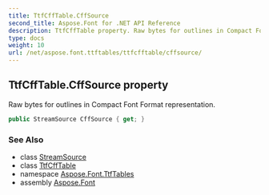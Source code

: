 ```yaml
---
title: TtfCffTable.CffSource
second_title: Aspose.Font for .NET API Reference
description: TtfCffTable property. Raw bytes for outlines in Compact Font Format representation
type: docs
weight: 10
url: /net/aspose.font.ttftables/ttfcfftable/cffsource/
---
```

## TtfCffTable.CffSource property

Raw bytes for outlines in Compact Font Format representation.

```csharp
public StreamSource CffSource { get; }
```

### See Also

* class [StreamSource](../../../aspose.font.sources/streamsource/)
* class [TtfCffTable](../)
* namespace [Aspose.Font.TtfTables](../../../aspose.font.ttftables/)
* assembly [Aspose.Font](../../../)


